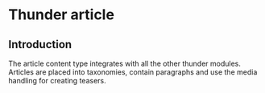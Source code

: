 # Thunder article

## Introduction

The article content type integrates with all the other thunder modules. Articles are placed into taxonomies, contain
paragraphs and use the media handling for creating teasers.
